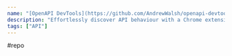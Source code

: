 ```yaml
---
name: "[OpenAPI DevTools](https://github.com/AndrewWalsh/openapi-devtools)"
description: "Effortlessly discover API behaviour with a Chrome extension that automatically generates OpenAPI specifications in real time for any app or website"
tags: ["API"]
---
```

#repo